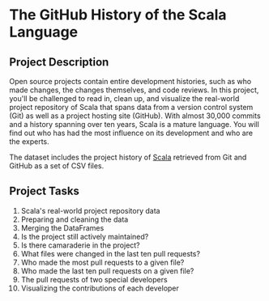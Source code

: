 # The GitHub History of the Scala Language

## Project Description
Open source projects contain entire development histories, such as who made changes, the changes themselves, and code reviews. In this project, you'll be challenged to read in, clean up, and visualize the real-world project repository of Scala that spans data from a version control system (Git) as well as a project hosting site (GitHub). With almost 30,000 commits and a history spanning over ten years, Scala is a mature language. You will find out who has had the most influence on its development and who are the experts.  
  
The dataset includes the project history of [Scala](http://www.scala-lang.org/) retrieved from Git and GitHub as a set of CSV files.

## Project Tasks
1. Scala's real-world project repository data
2. Preparing and cleaning the data
3. Merging the DataFrames
4. Is the project still actively maintained?
5. Is there camaraderie in the project?
6. What files were changed in the last ten pull requests?
7. Who made the most pull requests to a given file?
8. Who made the last ten pull requests on a given file?
9. The pull requests of two special developers
10. Visualizing the contributions of each developer